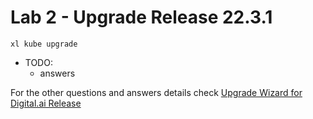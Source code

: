
# Lab 2 - Upgrade Release 22.3.1

```shell
xl kube upgrade
```

- TODO:
  - answers

For the other questions and answers details check [Upgrade Wizard for Digital.ai Release](https://docs.digital.ai/bundle/devops-release-version-v.22.3/page/release/operator/xl-op-upgrade-wizard-release.html)
